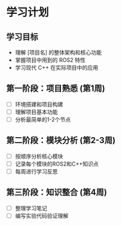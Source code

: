 # 学习计划

## 学习目标
- 理解 [项目名] 的整体架构和核心功能
- 掌握项目中用到的 ROS2 特性
- 学习现代 C++ 在实际项目中的应用

## 第一阶段：项目熟悉 (第1周)
- [ ] 环境搭建和项目构建
- [ ] 理解项目基本功能
- [ ] 分析最简单的1-2个节点

## 第二阶段：模块分析 (第2-3周)  
- [ ] 按顺序分析核心模块
- [ ] 记录每个模块的ROS2和C++知识点
- [ ] 每周进行学习反思

## 第三阶段：知识整合 (第4周)
- [ ] 整理学习笔记
- [ ] 编写实验代码验证理解
